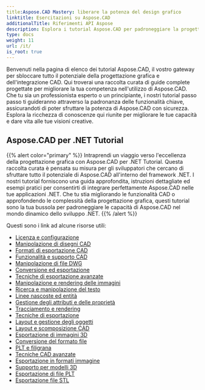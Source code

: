 ```yaml
---
title:Aspose.CAD Mastery: liberare la potenza del design grafico
linktitle: Esercitazioni su Aspose.CAD
additionalTitle: Riferimenti API Aspose
description: Esplora i tutorial Aspose.CAD per padroneggiare la progettazione grafica. Migliora le tue competenze con guide dettagliate sull'integrazione CAD e libera il tuo potenziale creativo.
type: docs
weight: 11
url: /it/
is_root: true
---
```


Benvenuti nella pagina di elenco dei tutorial Aspose.CAD, il vostro gateway per sbloccare tutto il potenziale della progettazione grafica e dell'integrazione CAD. Qui troverai una raccolta curata di guide complete progettate per migliorare la tua competenza nell'utilizzo di Aspose.CAD. Che tu sia un professionista esperto o un principiante, i nostri tutorial passo passo ti guideranno attraverso la padronanza delle funzionalità chiave, assicurandoti di poter sfruttare la potenza di Aspose.CAD con sicurezza. Esplora la ricchezza di conoscenze qui riunite per migliorare le tue capacità e dare vita alle tue visioni creative.

## Aspose.CAD per .NET Tutorial
{{% alert color="primary" %}}
Intraprendi un viaggio verso l'eccellenza della progettazione grafica con Aspose.CAD per .NET Tutorial. Questa raccolta curata è pensata su misura per gli sviluppatori che cercano di sfruttare tutto il potenziale di Aspose.CAD all'interno del framework .NET. I nostri tutorial forniscono una guida approfondita, istruzioni dettagliate ed esempi pratici per consentirti di integrare perfettamente Aspose.CAD nelle tue applicazioni .NET. Che tu stia migliorando le funzionalità CAD o approfondendo le complessità della progettazione grafica, questi tutorial sono la tua bussola per padroneggiare le capacità di Aspose.CAD nel mondo dinamico dello sviluppo .NET.
{{% /alert %}}

Questi sono i link ad alcune risorse utili:
 
- [Licenza e configurazione](./net/licensing-and-configuration/)
- [Manipolazione di disegni CAD](./net/cad-drawing-manipulation/)
- [Formati di esportazione CAD](./net/cad-export-formats/)
- [Funzionalità e supporto CAD](./net/cad-features-and-support/)
- [Manipolazione di file DWG](./net/dwg-file-manipulation/)
- [Conversione ed esportazione](./net/conversion-and-export/)
- [Tecniche di esportazione avanzate](./net/advanced-export-techniques/)
- [Manipolazione e rendering delle immagini](./net/image-manipulation-and-rendering/)
- [Ricerca e manipolazione del testo](./net/text-search-and-manipulation/)
- [Linee nascoste ed entità](./net/hidden-lines-and-entities/)
- [Gestione degli attributi e delle proprietà](./net/attribute-and-property-management/)
- [Tracciamento e rendering](./net/tracking-and-rendering/)
- [Tecniche di esportazione](./net/export-techniques/)
- [Layout e gestione degli oggetti](./net/layout-and-object-handling/)
- [Layout e scomposizione CAD](./net/cad-layouts-and-decomposition/)
- [Esportazione di immagini 3D](./net/3d-image-export/)
- [Conversione del formato file](./net/file-format-conversion/)
- [PLT e filigrana](./net/plt-and-watermarking/)
- [Tecniche CAD avanzate](./net/advanced-cad-techniques/)
- [Esportazione in formati immagine](./net/exporting-to-image-formats/)
- [Supporto per modelli 3D](./net/3d-model-support/)
- [Esportazione di file PLT](./net/exporting-plt-files/)
- [Esportazione file STL](./net/stl-file-export/)


